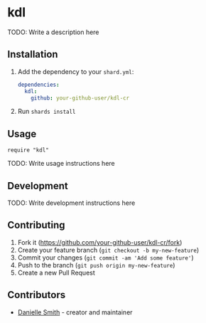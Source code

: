 # kdl

TODO: Write a description here

## Installation

1. Add the dependency to your `shard.yml`:

   ```yaml
   dependencies:
     kdl:
       github: your-github-user/kdl-cr
   ```

2. Run `shards install`

## Usage

```crystal
require "kdl"
```

TODO: Write usage instructions here

## Development

TODO: Write development instructions here

## Contributing

1. Fork it (<https://github.com/your-github-user/kdl-cr/fork>)
2. Create your feature branch (`git checkout -b my-new-feature`)
3. Commit your changes (`git commit -am 'Add some feature'`)
4. Push to the branch (`git push origin my-new-feature`)
5. Create a new Pull Request

## Contributors

- [Danielle Smith](https://github.com/your-github-user) - creator and maintainer
